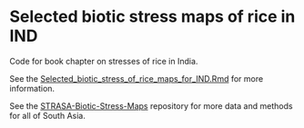 # Selected biotic stress maps of rice in IND

Code for book chapter on stresses of rice in India.

See the [Selected_biotic_stress_of_rice_maps_for_IND.Rmd](https://github.com/adamhsparks/Selected_biotic_stress_maps_of_rice_in_IND/blob/master/Selected_biotic_stress_of_rice_maps_for_IND.Rmd) for more information.

See the [STRASA-Biotic-Stress-Maps](https://github.com/adamhsparks/STRASA-Biotic-Stress-Maps) repository for more data and methods for all of South Asia.
